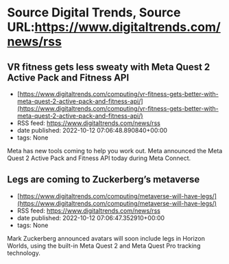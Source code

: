 # Source Digital Trends, Source URL:https://www.digitaltrends.com/news/rss

## VR fitness gets less sweaty with Meta Quest 2 Active Pack and Fitness API
 - [https://www.digitaltrends.com/computing/vr-fitness-gets-better-with-meta-quest-2-active-pack-and-fitness-api/](https://www.digitaltrends.com/computing/vr-fitness-gets-better-with-meta-quest-2-active-pack-and-fitness-api/)
 - RSS feed: https://www.digitaltrends.com/news/rss
 - date published: 2022-10-12 07:06:48.890840+00:00
 - tags: None

Meta has new tools coming to help you work out. Meta announced the Meta Quest 2 Active Pack and Fitness API today during Meta Connect.

## Legs are coming to Zuckerberg’s metaverse
 - [https://www.digitaltrends.com/computing/metaverse-will-have-legs/](https://www.digitaltrends.com/computing/metaverse-will-have-legs/)
 - RSS feed: https://www.digitaltrends.com/news/rss
 - date published: 2022-10-12 07:06:47.352910+00:00
 - tags: None

Mark Zuckerberg announced avatars will soon include legs in Horizon Worlds, using the built-in Meta Quest 2 and Meta Quest Pro tracking technology.
